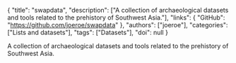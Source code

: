 {
  "title": "swapdata",
  "description": ["A collection of archaeological datasets and tools related to the prehistory of Southwest Asia."],
  "links": {
    "GitHub": "https://github.com/joeroe/swapdata"
  },
  "authors": ["joeroe"],
  "categories": ["Lists and datasets"],
  "tags": ["Datasets"],
  "doi": null
}

<!-- Generated by csv2md.R – do not edit by hand -->

A collection of archaeological datasets and tools related to the prehistory of Southwest Asia.